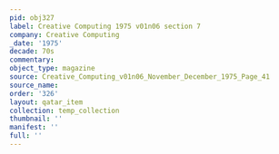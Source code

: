 ```yaml
---
pid: obj327
label: Creative Computing 1975 v01n06 section 7
company: Creative Computing
_date: '1975'
decade: 70s
commentary: 
object_type: magazine
source: Creative_Computing_v01n06_November_December_1975_Page_41
source_name: 
order: '326'
layout: qatar_item
collection: temp_collection
thumbnail: ''
manifest: ''
full: ''
---
```

